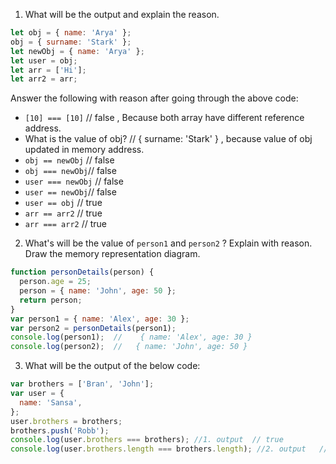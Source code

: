 1. What will be the output and explain the reason.

```js
let obj = { name: 'Arya' };
obj = { surname: 'Stark' };
let newObj = { name: 'Arya' };
let user = obj;
let arr = ['Hi'];
let arr2 = arr;
```

Answer the following with reason after going through the above code:

- `[10] === [10]` // false , Because both array have different reference address. 
- What is the value of obj? //   { surname: 'Stark' } , because value of obj updated in memory address.
- `obj == newObj` // false 
- `obj === newObj`// false
- `user === newObj` // false
- `user == newObj`// false
- `user == obj`  // true
- `arr == arr2`  //  true
- `arr === arr2` // true

2. What's will be the value of `person1` and `person2` ? Explain with reason. Draw the memory representation diagram.

<!-- To add this image here use ![name](./hello.jpg) -->

```js
function personDetails(person) {
  person.age = 25;
  person = { name: 'John', age: 50 };
  return person;
}
var person1 = { name: 'Alex', age: 30 };
var person2 = personDetails(person1);
console.log(person1);  //    { name: 'Alex', age: 30 }
console.log(person2);  //   { name: 'John', age: 50 }
```

3. What will be the output of the below code:

```js
var brothers = ['Bran', 'John'];
var user = {
  name: 'Sansa',
};
user.brothers = brothers;
brothers.push('Robb');
console.log(user.brothers === brothers); //1. output  // true
console.log(user.brothers.length === brothers.length); //2. output   // true
```
